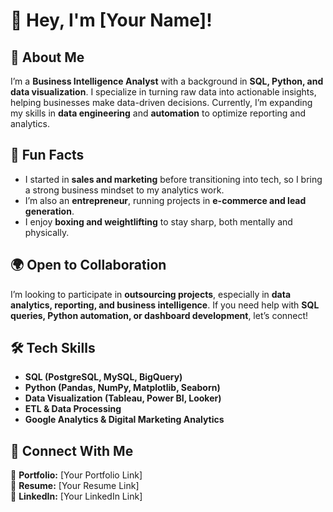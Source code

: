 # 👋 Hey, I'm [Your Name]!

## 💼 About Me  
I’m a **Business Intelligence Analyst** with a background in **SQL, Python, and data visualization**. I specialize in turning raw data into actionable insights, helping businesses make data-driven decisions. Currently, I’m expanding my skills in **data engineering** and **automation** to optimize reporting and analytics.  

## 🎉 Fun Facts  
- I started in **sales and marketing** before transitioning into tech, so I bring a strong business mindset to my analytics work.  
- I’m also an **entrepreneur**, running projects in **e-commerce and lead generation**.  
- I enjoy **boxing and weightlifting** to stay sharp, both mentally and physically.  

## 🌍 Open to Collaboration  
I’m looking to participate in **outsourcing projects**, especially in **data analytics, reporting, and business intelligence**. If you need help with **SQL queries, Python automation, or dashboard development**, let’s connect!  

## 🛠️ Tech Skills  
- **SQL (PostgreSQL, MySQL, BigQuery)**  
- **Python (Pandas, NumPy, Matplotlib, Seaborn)**  
- **Data Visualization (Tableau, Power BI, Looker)**  
- **ETL & Data Processing**  
- **Google Analytics & Digital Marketing Analytics**  

## 🔗 Connect With Me  
📂 **Portfolio:** [Your Portfolio Link]  
📄 **Resume:** [Your Resume Link]  
🔗 **LinkedIn:** [Your LinkedIn Link]  
